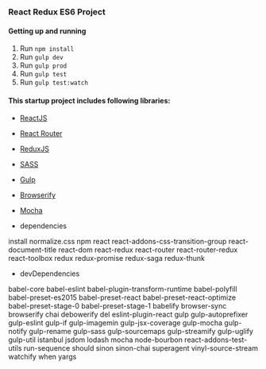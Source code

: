 ### React Redux ES6 Project

#### Getting up and running

1. Run `npm install`
2. Run `gulp dev`
3. Run `gulp prod`
4. Run `gulp test`
5. Run `gulp test:watch`

#### This startup project includes following libraries:

- [ReactJS](https://github.com/facebook/react)
- [React Router](https://github.com/rackt/react-router)
- [ReduxJS](https://github.com/reactjs/redux)
- [SASS](http://sass-lang.com/)
- [Gulp](http://gulpjs.com/)
- [Browserify](http://browserify.org/)
- [Mocha](https://github.com/mochajs/mocha)

- dependencies

install normalize.css npm react react-addons-css-transition-group react-document-title react-dom react-redux react-router react-router-redux react-toolbox redux redux-promise redux-saga redux-thunk

- devDependencies

babel-core babel-eslint babel-plugin-transform-runtime babel-polyfill babel-preset-es2015 babel-preset-react babel-preset-react-optimize babel-preset-stage-0 babel-preset-stage-1 babelify browser-sync browserify chai debowerify del eslint-plugin-react gulp gulp-autoprefixer gulp-eslint gulp-if gulp-imagemin gulp-jsx-coverage gulp-mocha gulp-notify gulp-rename gulp-sass gulp-sourcemaps gulp-streamify gulp-uglify gulp-util istanbul jsdom lodash mocha node-bourbon react-addons-test-utils run-sequence should sinon sinon-chai superagent vinyl-source-stream watchify when yargs
